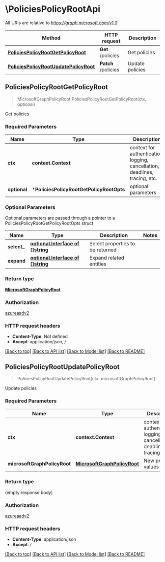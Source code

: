 # \PoliciesPolicyRootApi

All URIs are relative to *https://graph.microsoft.com/v1.0*

Method | HTTP request | Description
------------- | ------------- | -------------
[**PoliciesPolicyRootGetPolicyRoot**](PoliciesPolicyRootApi.md#PoliciesPolicyRootGetPolicyRoot) | **Get** /policies | Get policies
[**PoliciesPolicyRootUpdatePolicyRoot**](PoliciesPolicyRootApi.md#PoliciesPolicyRootUpdatePolicyRoot) | **Patch** /policies | Update policies



## PoliciesPolicyRootGetPolicyRoot

> MicrosoftGraphPolicyRoot PoliciesPolicyRootGetPolicyRoot(ctx, optional)

Get policies

### Required Parameters


Name | Type | Description  | Notes
------------- | ------------- | ------------- | -------------
**ctx** | **context.Context** | context for authentication, logging, cancellation, deadlines, tracing, etc.
 **optional** | ***PoliciesPolicyRootGetPolicyRootOpts** | optional parameters | nil if no parameters

### Optional Parameters

Optional parameters are passed through a pointer to a PoliciesPolicyRootGetPolicyRootOpts struct


Name | Type | Description  | Notes
------------- | ------------- | ------------- | -------------
 **select_** | [**optional.Interface of []string**](string.md)| Select properties to be returned | 
 **expand** | [**optional.Interface of []string**](string.md)| Expand related entities | 

### Return type

[**MicrosoftGraphPolicyRoot**](microsoft.graph.policyRoot.md)

### Authorization

[azureaadv2](../README.md#azureaadv2)

### HTTP request headers

- **Content-Type**: Not defined
- **Accept**: application/json, */*

[[Back to top]](#) [[Back to API list]](../README.md#documentation-for-api-endpoints)
[[Back to Model list]](../README.md#documentation-for-models)
[[Back to README]](../README.md)


## PoliciesPolicyRootUpdatePolicyRoot

> PoliciesPolicyRootUpdatePolicyRoot(ctx, microsoftGraphPolicyRoot)

Update policies

### Required Parameters


Name | Type | Description  | Notes
------------- | ------------- | ------------- | -------------
**ctx** | **context.Context** | context for authentication, logging, cancellation, deadlines, tracing, etc.
**microsoftGraphPolicyRoot** | [**MicrosoftGraphPolicyRoot**](MicrosoftGraphPolicyRoot.md)| New property values | 

### Return type

 (empty response body)

### Authorization

[azureaadv2](../README.md#azureaadv2)

### HTTP request headers

- **Content-Type**: application/json
- **Accept**: */*

[[Back to top]](#) [[Back to API list]](../README.md#documentation-for-api-endpoints)
[[Back to Model list]](../README.md#documentation-for-models)
[[Back to README]](../README.md)

